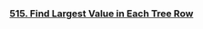 ### [515. Find Largest Value in Each Tree Row](https://leetcode.com/problems/find-largest-value-in-each-tree-row)
